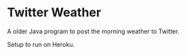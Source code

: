 # Twitter Weather

A older Java program to post the morning weather to Twitter.

Setup to run on Heroku. 

